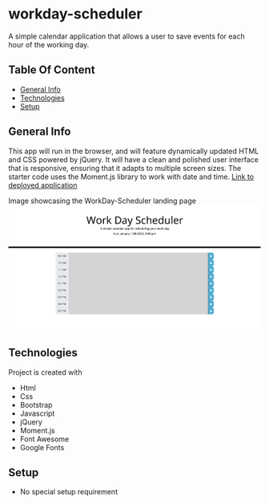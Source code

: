 # workday-scheduler
A simple calendar application that allows a user to save events for each hour of the working day.

## Table Of Content
* [General Info](#general-info)
* [Technologies](#technologies)
* [Setup](#setup)

## General Info
This app will run in the browser, and will feature dynamically updated HTML and CSS powered by jQuery. 
It will have a clean and polished user interface that is responsive, ensuring that it adapts to multiple screen sizes. The starter code uses the Moment.js library to work with date and time.
[Link to deployed application](https://bennasabir.github.io/workday-scheduler/)

Image showcasing the WorkDay-Scheduler landing page
<img src=./assets/images/screenshot.png>

## Technologies
Project is created with 
* Html
* Css
* Bootstrap
* Javascript
* jQuery
* Moment.js
* Font Awesome
* Google Fonts

## Setup
* No special setup requirement
